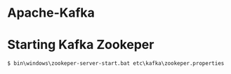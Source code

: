 # Apache-Kafka

# Starting Kafka Zookeper 

```
$ bin\windows\zookeper-server-start.bat etc\kafka\zookeper.properties
```
